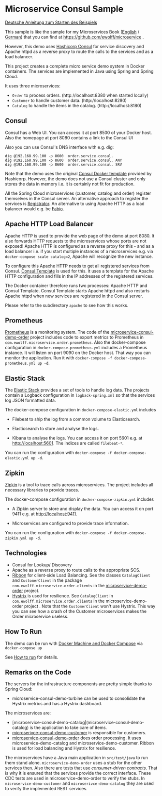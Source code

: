 Microservice Consul Sample
===================

[Deutsche Anleitung zum Starten des Beispiels](WIE-LAUFEN.md)


This sample is like the sample for my Microservices Book
 ([English](http://microservices-book.com/) /
 [German](http://microservices-buch.de/)) that you can find at
 https://github.com/ewolff/microservice .

However, this demo uses [Hashicorp Consul](https://www.consul.io) for service discovery and Apache httpd
as a reverse proxy to route the calls to the services and as a load balancer.

This project creates a complete micro service demo system in Docker
containers. The services are implemented in Java using Spring and
Spring Cloud.

It uses three microservices:
- `Order` to process orders. (http://localhost:8380 when started locally)
- `Customer` to handle customer data. (http://localhost:8280)
- `Catalog` to handle the items in the catalog. (http://localhost:8180)

Consul
------

Consul has a Web UI. You can access it at port 8500 of your Docker
host. Also the homepage at port 8080 contains a link to the Consul UI

Also you can use Consul's DNS interface with e.g. dig:

```
dig @192.168.99.100 -p 8600  order.service.consul.
dig @192.168.99.100 -p 8600  order.service.consul. ANY
dig @192.168.99.100 -p 8600  order.service.consul. SRV
```

Note that the demo uses the original [Consul Docker template](https://hub.docker.com/_/consul/) provided
by Hashicorp. However, the demo does not use a Consul cluster and
only stores the data in memory i.e. it is certainly not fit for production.

All the Spring Cloud microservices (customer, catalog and order) register
themselves in the Consul server. An alternative approach to register the services is
[Registrator](https://github.com/gliderlabs/registrator).
An alternative to using Apache HTTP as a load balancer would e.g. be [Fabio](https://github.com/eBay/fabio).


Apache HTTP Load Balancer
------------------------

Apache HTTP is used to provide the web page of the demo at
port 8080. It also forwards HTTP requests to the microservices whose ports
are not exposed! Apache HTTP is configured as a reverse proxy for this - and
as a load balancer i.e. if you start multiple instances of a microservices
e.g. via `docker-compose scale catalog=2`, Apache will recognize the new instance.

To configure this Apache HTTP needs to get all registered services from
Consul. [Consul Template](https://github.com/hashicorp/consul-template)
is used for this. It uses a template for the Apache HTTP
configuration and fills in the IP addresses of the registered services.

The Docker container therefore runs two processes: Apache HTTP and
Consul Template. Consul Template starts Apache httpd and also restarts
Apache httpd when new services are registered in the Consul server.

Please refer to the subdirectory `apache` to see how this works.

Prometheus
----------

[Prometheus](https://prometheus.io/) is a monitoring system. The code
of the
[microservice-consul-demo-order](microservice-consul-demo-order) project
includes code to export metrics to Prometheus in
`com.ewolff.microservice.order.prometheus`. Also the docker-compose
configuration in `docker-compose-prometheus.yml` includes a Prometheus
instance. It will listen on port 9090 on the Docker host. That way you
can monitor the application. Run it with `docker-compose -f
docker-compose-prometheus.yml up -d`.

Elastic Stack
-----------

The [Elastic Stack](https://www.elastic.co/de/products) provides a set
of tools to handle log data. The projects contain a Logback
configuration in `logback-spring.xml` so that the services log JSON
formatted data.

The docker-compose
configuration in `docker-compose-elastic.yml` includes

* Filebeat to ship the log from a common volume to Elasticsearch.

* Elasticsearch to store and analyse the logs.

* Kibana to analyse the logs. You can access it on port 5601 e.g. at
<http://localhost:5601>. The indices are called `filebeat-*`.

You can run the configuration with `docker-compose -f
docker-compose-elastic.yml up -d`.

Zipkin
-----

[Zipkin](http://zipkin.io/) is a tool to trace calls across
microservices. The project includes all necessary libraries to provide
traces.

The docker-compose
configuration in `docker-compose-zipkin.yml` includes

* A Zipkin server to store and display the data.  You can access it on
port 9411 e.g. at <http://localhost:9411>.

* Microservices are configured to provide trace information.

You can run the configuration with `docker-compose -f
docker-compose-zipkin.yml up -d`.


Technologies
------------

- Consul for Lookup/ Discovery
- Apache as a reverse proxy to route calls to the appropriate SCS.
- [Ribbon](https://github.com/netflix/Ribbon) for client-side Load Balancing. See the classes `CatalogClient` and
  `CustomerClient` in the package `com.ewolff.microservice.order.clients` in the
  [microservice-demo-order](https://github.com/innoq/microservice-consul/tree/master/microservice-consul-demo/microservice-consul-demo-order) project.
- [Hystrix](https://github.com/netflix/hystrix) is used for resilience. See `CatalogClient` in
  `com.ewolff.microservice.order.clients` in the microservice-demo-order
  project . Note that the `CustomerClient` won't use Hystrix. This way
  you can see how a crash of the Customer microservices makes the
  Order microservice useless.


How To Run
----------

The demo can be run with [Docker Machine and Docker
Compose](docker/README.md) via `docker-compose up`

See [How to run](HOW-TO-RUN.md) for details.

Remarks on the Code
-------------------

The servers for the infrastructure components are pretty simple thanks to Spring Cloud:

- microservice-consul-demo-turbine can be used to consolidate the Hystrix metrics and has a Hystrix dashboard.

The microservices are:

- [microservice-consul-demo-catalog|(microservice-consul-demo-catalog) is the application to take care of items.
- [microserivce-consul-demo-customer](microserivce-consul-demo-customer) is responsible for customers.
- [microservice-consul-demo-order](microservice-consul-demo-order) does order processing. It uses microservice-demo-catalog and microservice-demo-customer. Ribbon is used for load balancing and Hystrix for resilience.


The microservices have a Java main application in `src/test/java` to run them stand alone. `microservice-demo-order` uses a stub for the other services then. Also there are tests that use _consumer-driven contracts_. That is why it is ensured that the services provide the correct interface. These CDC tests are used in microservice-demo-order to verify the stubs. In `microservice-demo-customer` and `microserivce-demo-catalog` they are used to verify the implemented REST services.
